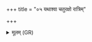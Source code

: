 +++
title = "०५ यथाश्वा चतुरक्षो रात्रिम्"

+++
<details><summary>मूलम् (GR)</summary>

यथाश्वा चतुरक्षो  
रात्रिं नक्तातिपश्यति ।  
एवा सहस्रचक्षो त्वं  
प्रति पश्यास्य् आयतः ॥
</details>